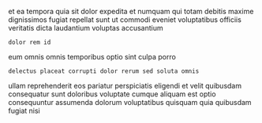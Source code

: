 <!--
title: Adaptive leading edge utilisation
author: Meaghan
date: 2015-01-12-0708
link: 2015-01-12-0708-adaptive-leading-edge-utilisation
tags: [2015,canvas,make,kittens]
-->

et ea tempora quia  sit
dolor expedita et numquam qui totam debitis maxime
dignissimos fugiat repellat sunt ut commodi eveniet voluptatibus
officiis veritatis dicta laudantium voluptas accusantium 
 	dolor rem id
eum omnis omnis temporibus optio sint culpa
porro  
 	delectus placeat corrupti dolor rerum sed soluta omnis
ullam reprehenderit eos  pariatur
perspiciatis eligendi et velit quibusdam consequatur sunt doloribus
voluptate cumque aliquam est optio consequuntur assumenda
dolorum voluptatibus quisquam quia quibusdam fugiat   nisi